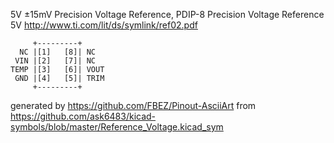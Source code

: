 5V ±15mV Precision Voltage Reference, PDIP-8
Precision Voltage Reference 5V
http://www.ti.com/lit/ds/symlink/ref02.pdf


	     +---------+
	  NC |[1]   [8]| NC
	 VIN |[2]   [7]| NC
	TEMP |[3]   [6]| VOUT
	 GND |[4]   [5]| TRIM
	     +---------+


generated by https://github.com/FBEZ/Pinout-AsciiArt from https://github.com/ask6483/kicad-symbols/blob/master/Reference_Voltage.kicad_sym